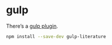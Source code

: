 # gulp

There’s a [gulp plugin](/AndreasPizsa/gulp-literature).

```bash
npm install --save-dev gulp-literature
```
